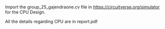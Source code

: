 Import the group_25_gajendraone.cv file in https://circuitverse.org/simulator for the CPU Design.

All the details regarding CPU are in report.pdf
